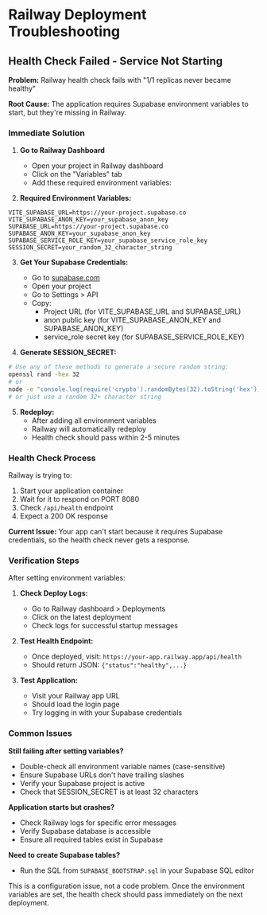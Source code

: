# Railway Deployment Troubleshooting

## Health Check Failed - Service Not Starting

**Problem:** Railway health check fails with "1/1 replicas never became healthy"

**Root Cause:** The application requires Supabase environment variables to start, but they're missing in Railway.

### Immediate Solution

1. **Go to Railway Dashboard**
   - Open your project in Railway dashboard
   - Click on the "Variables" tab
   - Add these required environment variables:

2. **Required Environment Variables:**
```
VITE_SUPABASE_URL=https://your-project.supabase.co
VITE_SUPABASE_ANON_KEY=your_supabase_anon_key
SUPABASE_URL=https://your-project.supabase.co
SUPABASE_ANON_KEY=your_supabase_anon_key
SUPABASE_SERVICE_ROLE_KEY=your_supabase_service_role_key
SESSION_SECRET=your_random_32_character_string
```

3. **Get Your Supabase Credentials:**
   - Go to [supabase.com](https://supabase.com)
   - Open your project
   - Go to Settings > API
   - Copy:
     - Project URL (for VITE_SUPABASE_URL and SUPABASE_URL)
     - anon public key (for VITE_SUPABASE_ANON_KEY and SUPABASE_ANON_KEY)
     - service_role secret key (for SUPABASE_SERVICE_ROLE_KEY)

4. **Generate SESSION_SECRET:**
```bash
# Use any of these methods to generate a secure random string:
openssl rand -hex 32
# or
node -e "console.log(require('crypto').randomBytes(32).toString('hex'))"
# or just use a random 32+ character string
```

5. **Redeploy:**
   - After adding all environment variables
   - Railway will automatically redeploy
   - Health check should pass within 2-5 minutes

### Health Check Process

Railway is trying to:
1. Start your application container
2. Wait for it to respond on PORT 8080
3. Check `/api/health` endpoint
4. Expect a 200 OK response

**Current Issue:** Your app can't start because it requires Supabase credentials, so the health check never gets a response.

### Verification Steps

After setting environment variables:

1. **Check Deploy Logs:**
   - Go to Railway dashboard > Deployments
   - Click on the latest deployment
   - Check logs for successful startup messages

2. **Test Health Endpoint:**
   - Once deployed, visit: `https://your-app.railway.app/api/health`
   - Should return JSON: `{"status":"healthy",...}`

3. **Test Application:**
   - Visit your Railway app URL
   - Should load the login page
   - Try logging in with your Supabase credentials

### Common Issues

**Still failing after setting variables?**
- Double-check all environment variable names (case-sensitive)
- Ensure Supabase URLs don't have trailing slashes
- Verify your Supabase project is active
- Check that SESSION_SECRET is at least 32 characters

**Application starts but crashes?**
- Check Railway logs for specific error messages
- Verify Supabase database is accessible
- Ensure all required tables exist in Supabase

**Need to create Supabase tables?**
- Run the SQL from `SUPABASE_BOOTSTRAP.sql` in your Supabase SQL editor

This is a configuration issue, not a code problem. Once the environment variables are set, the health check should pass immediately on the next deployment.